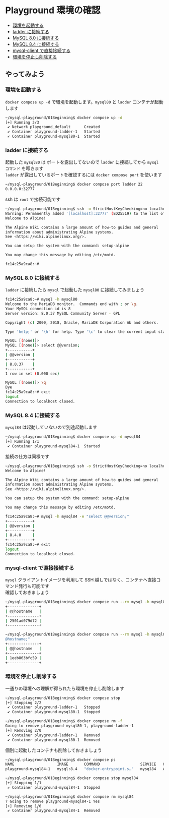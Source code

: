 # Playground 環境の確認 <!-- omit in toc -->
- [環境を起動する](#環境を起動する)
- [ladder に接続する](#ladder-に接続する)
- [MySQL 8.0 に接続する](#mysql-80-に接続する)
- [MySQL 8.4 に接続する](#mysql-84-に接続する)
- [mysql-client で直接接続する](#mysql-client-で直接接続する)
- [環境を停止し削除する](#環境を停止し削除する)

## やってみよう <!-- omit in toc -->
### 環境を起動する
`docker compose up -d` で環境を起動します。`mysql80` と `ladder` コンテナが起動します
```sh
~/mysql-playground/01Beginning$ docker compose up -d
[+] Running 3/3
 ✔ Network playground_default      Created                                                  0.2s 
 ✔ Container playground-ladder-1   Started                                                  0.5s 
 ✔ Container playground-mysql80-1  Started                                                  0.4s
```

### ladder に接続する
起動した `mysql80` は ポートを露出してないので `ladder` に接続してから `mysql コマンド` を叩きます  
`ladder` が露出しているポートを確認するには `docker compose port` を使います
```sh
~/mysql-playground/01Beginning$ docker compose port ladder 22
0.0.0.0:32777
```
ssh は `root` で接続可能です
```sh
~/mysql-playground/01Beginning$ ssh -o StrictHostKeyChecking=no localhost -l root -p 32777
Warning: Permanently added '[localhost]:32777' (ED25519) to the list of known hosts.
Welcome to Alpine!

The Alpine Wiki contains a large amount of how-to guides and general
information about administrating Alpine systems.
See <https://wiki.alpinelinux.org/>.

You can setup the system with the command: setup-alpine

You may change this message by editing /etc/motd.

fc14c25a9ca8:~#
```

### MySQL 8.0 に接続する
`ladder` に接続したら `mysql` で起動した `mysql80` に接続してみましょう
```sh
fc14c25a9ca8:~# mysql -h mysql80
Welcome to the MariaDB monitor.  Commands end with ; or \g.
Your MySQL connection id is 8
Server version: 8.0.37 MySQL Community Server - GPL

Copyright (c) 2000, 2018, Oracle, MariaDB Corporation Ab and others.

Type 'help;' or '\h' for help. Type '\c' to clear the current input statement.

MySQL [(none)]> 
MySQL [(none)]> select @@version;
+-----------+
| @@version |
+-----------+
| 8.0.37    |
+-----------+
1 row in set (0.000 sec)

MySQL [(none)]> \q
Bye
fc14c25a9ca8:~# exit
logout
Connection to localhost closed.
```

### MySQL 8.4 に接続する
`mysql84` は起動していないので別途起動します
```sh
~/mysql-playground/01Beginning$ docker compose up -d mysql84
[+] Running 1/1
 ✔ Container playground-mysql84-1  Started                                                  0.3s
 ```
 接続の仕方は同様です
 ```sh
~/mysql-playground/01Beginning$ ssh -o StrictHostKeyChecking=no localhost -l root -p 32777
Welcome to Alpine!

The Alpine Wiki contains a large amount of how-to guides and general
information about administrating Alpine systems.
See <https://wiki.alpinelinux.org/>.

You can setup the system with the command: setup-alpine

You may change this message by editing /etc/motd.

fc14c25a9ca8:~# mysql -h mysql84 -e "select @@version;"
+-----------+
| @@version |
+-----------+
| 8.4.0     |
+-----------+
fc14c25a9ca8:~# exit
logout
Connection to localhost closed.
 ```

### mysql-client で直接接続する
`mysql` クライアントイメージを利用して SSH 越しではなく、コンテナへ直接コマンド発行も可能です  
確認しておきましょう
```sh
~/mysql-playground/01Beginning$ docker compose run --rm mysql -h mysql80 -e "select @@hostname;"
+--------------+
| @@hostname   |
+--------------+
| 2501ad079d72 |
+--------------+

~/mysql-playground/01Beginning$ docker compose run --rm mysql -h mysql84 -e "select @
@hostname;"
+--------------+
| @@hostname   |
+--------------+
| 1eeb863bfc59 |
+--------------+
```
### 環境を停止し削除する
一通りの環境への理解が得られたら環境を停止し削除します
```sh
~/mysql-playground/01Beginning$ docker compose stop
[+] Stopping 2/2
 ✔ Container playground-ladder-1   Stopped                                                  0.4s 
 ✔ Container playground-mysql80-1  Stopped                                                  1.3s 

~/mysql-playground/01Beginning$ docker compose rm -f
Going to remove playground-mysql80-1, playground-ladder-1
[+] Removing 2/0
 ✔ Container playground-ladder-1   Removed                                                  0.0s 
 ✔ Container playground-mysql80-1  Removed                                                  0.0s
```

個別に起動したコンテナも削除しておきましょう
```sh
~/mysql-playground/01Beginning$ docker compose ps
NAME                   IMAGE       COMMAND                  SERVICE   CREATED              STATUS              PORTS
playground-mysql84-1   mysql:8.4   "docker-entrypoint.s…"   mysql84   About a minute ago   Up About a minute   3306/tcp, 33060/tcp

~/mysql-playground/01Beginning$ docker compose stop mysql84
[+] Stopping 1/1
 ✔ Container playground-mysql84-1  Stopped                                                  0.9s 

~/mysql-playground/01Beginning$ docker compose rm mysql84
? Going to remove playground-mysql84-1 Yes
[+] Removing 1/0
 ✔ Container playground-mysql84-1  Removed                                                  0.0s
```
